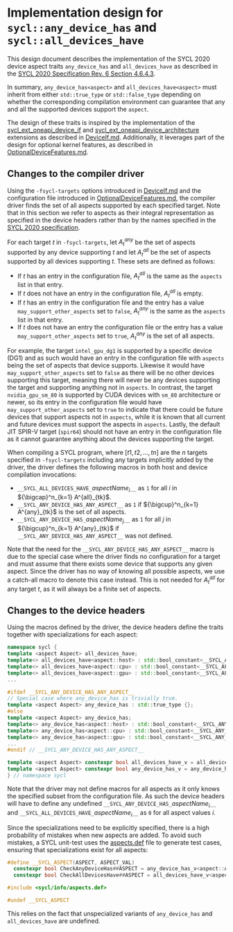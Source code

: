 # Implementation design for `sycl::any_device_has` and `sycl::all_devices_have`

This design document describes the implementation of the SYCL 2020 device aspect
traits `any_device_has` and `all_devices_have` as described in the
[SYCL 2020 Specification Rev. 6 Section 4.6.4.3][1].

In summary, `any_device_has<aspect>` and `all_devices_have<aspect>` must inherit
from either `std::true_type` or `std::false_type` depending on whether the
corresponding compilation environment can guarantee that any and all the
supported devices support the `aspect`.

The design of these traits is inspired by the implementation of the
[sycl\_ext\_oneapi\_device\_if][2] and
[sycl\_ext\_oneapi\_device\_architecture][3] extensions as described in
[DeviceIf.md][4]. Additionally, it leverages part of the design for optional
kernel features, as described in [OptionalDeviceFeatures.md][5].

## Changes to the compiler driver

Using the `-fsycl-targets` options introduced in [DeviceIf.md][4] and the
configuration file introduced in [OptionalDeviceFeatures.md][5], the compiler
driver finds the set of all aspects supported by each specified target. Note
that in this section we refer to aspects as their integral representation as
specified in the device headers rather than by the names specified in the
[SYCL 2020 specification][1].

For each target $t$ in `-fsycl-targets`, let $A^{any}_t$ be the set of aspects
supported by any device supporting $t$ and let $A^{all}_t$ be the set of aspects
supported by all devices supporting $t$. These sets are defined as follows:
* If $t$ has an entry in the configuration file, $A^{all}_t$ is the same as the
`aspects` list in that entry.
* If $t$ does not have an entry in the configuration file, $A^{all}_t$ is empty.
* If $t$ has an entry in the configuration file and the entry has a value
`may_support_other_aspects` set to `false`, $A^{any}_t$ is the same as the
`aspects` list in that entry.
* If $t$ does not have an entry the configuration file or the entry has a value
`may_support_other_aspects` set to `true`, $A^{any}_t$ is the set of all
aspects.

For example, the target `intel_gpu_dg1` is supported by a specific device (DG1)
and as such would have an entry in the configuration file with `aspects` being
the set of aspects that device supports. Likewise it would have
`may_support_other_aspects` set to `false` as there will be no other devices
supporting this target, meaning there will never be any devices supporting
the target and supporting anything not in `aspects`.  In contrast, the target
`nvidia_gpu_sm_80` is supported by CUDA devices with `sm_80` architecture or
newer, so its entry in the configuration file would have
`may_support_other_aspects` set to `true` to indicate that there could be future
devices that support aspects not in `aspects`, while it is known that all
current and future devices must support the aspects in `aspects`.  Lastly, the
default JIT SPIR-V target (`spir64`) should not have an entry in the
configuration file as it cannot guarantee anything about the devices supporting
the target.

When compiling a SYCL program, where $[t1, t2, \ldots, tn]$ are the $n$ targets
specified in `-fsycl-targets` including any targets implicitly added by the
driver, the driver defines the following macros in both host and device
compilation invocations:
* `__SYCL_ALL_DEVICES_HAVE_`$aspectName_{i}$`__` as `1` for all $i$ in
${\bigcap}^n_{k=1} A^{all}_{tk}$.
* `__SYCL_ANY_DEVICE_HAS_ANY_ASPECT__` as `1` if
${\bigcup}^n_{k=1} A^{any}_{tk}$ is the set of all aspects.
* `__SYCL_ANY_DEVICE_HAS_`$aspectName_{j}$`__` as `1` for all $j$ in
${\bigcup}^n_{k=1} A^{any}_{tk}$ if `__SYCL_ANY_DEVICE_HAS_ANY_ASPECT__` was not
defined.

Note that the need for the `__SYCL_ANY_DEVICE_HAS_ANY_ASPECT__` macro is
due to the special case where the driver finds no configuration for a target and
must assume that there exists some device that supports any given aspect. Since
the driver has no way of knowing all possible aspects, we use a catch-all macro
to denote this case instead. This is not needed for $A^{all}_t$ for any target
$t$, as it will always be a finite set of aspects.

## Changes to the device headers

Using the macros defined by the driver, the device headers define the traits
together with specializations for each aspect:

```c++
namespace sycl {
template <aspect Aspect> all_devices_have;
template<> all_devices_have<aspect::host> : std::bool_constant<__SYCL_ALL_DEVICES_HAVE_host__> {};
template<> all_devices_have<aspect::cpu> : std::bool_constant<__SYCL_ALL_DEVICES_HAVE_cpu__> {};
template<> all_devices_have<aspect::gpu> : std::bool_constant<__SYCL_ALL_DEVICES_HAVE_gpu__> {};
...

#ifdef __SYCL_ANY_DEVICE_HAS_ANY_ASPECT__
// Special case where any_device_has is trivially true.
template <aspect Aspect> any_device_has : std::true_type {};
#else
template <aspect Aspect> any_device_has;
template<> any_device_has<aspect::host> : std::bool_constant<__SYCL_ANY_DEVICE_HAS_host__> {};
template<> any_device_has<aspect::cpu> : std::bool_constant<__SYCL_ANY_DEVICE_HAS_cpu__> {};
template<> any_device_has<aspect::gpu> : std::bool_constant<__SYCL_ANY_DEVICE_HAS_gpu__> {};
...
#endif // __SYCL_ANY_DEVICE_HAS_ANY_ASPECT__

template <aspect Aspect> constexpr bool all_devices_have_v = all_devices_have<Aspect>::value;
template <aspect Aspect> constexpr bool any_device_has_v = any_device_has<Aspect>::value;
} // namespace sycl
```

Note that the driver may not define macros for all aspects as it only knows the
specified subset from the configuration file. As such the device headers will
have to define any undefined `__SYCL_ANY_DEVICE_HAS_`$aspectName_{i}$`__` and
`__SYCL_ALL_DEVICES_HAVE_`$aspectName_{i}$`__` as `0` for all aspect values $i$.

Since the specializations need to be explicitly specified, there is a high
probability of mistakes when new aspects are added. To avoid such mistakes, a
SYCL unit-test uses the [aspects.def](../../include/sycl/info/aspects.def) file
to generate test cases, ensuring that specializations exist for all aspects:

```c++
#define __SYCL_ASPECT(ASPECT, ASPECT_VAL)                                          \
  constexpr bool CheckAnyDeviceHas##ASPECT = any_device_has_v<aspect::ASPECT>;     \
  constexpr bool CheckAllDevicesHave##ASPECT = all_devices_have_v<aspect::ASPECT>;

#include <sycl/info/aspects.def>

#undef __SYCL_ASPECT
```

This relies on the fact that unspecialized variants of `any_device_has` and
`all_devices_have` are undefined.

[1]: <https://registry.khronos.org/SYCL/specs/sycl-2020/html/sycl-2020.html#sec:device-aspects>
[2]: <../extensions/proposed/sycl_ext_oneapi_device_if.asciidoc>
[3]: <../extensions/experimental/sycl_ext_oneapi_device_architecture.asciidoc>
[4]: <DeviceIf.md>
[5]: <OptionalDeviceFeatures.md>
